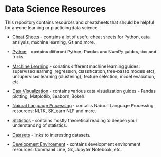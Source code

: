 # Data Science Resources

This repository contains resources and cheatsheets that should be helpful for anyone learning or practicing data science. 

- [Cheat Sheets](Cheat-Sheets) - contains a lot of useful cheat sheets for Python, data analysis, machine learning, Git and more.

- [Python](Python.md) - contains different Python, Pandas and NumPy guides, tips and tricks.

- [Machine Learning](Machine-Learning.md) - conatins different machine learning guides: supervised learning (regression, classification, tree-based models etc), unsupervised learning (clustering), feature selection, model evaluation, etc. 

- [Data Visualization](Data-Visualization.md) - contains various data visualization guides - Pandas plotting, Matplotlib, Seaborn, Bokeh. 

- [Natural Language Processing](NLP.md) - contains Natural Language Processing resources: NLTK, SKLearn NLP and more.

- [Statistics](Statistics.md) - contains mostly theoretical reading to deepen your understanding of statistics.

- [Datasets](Datasets.md) -  links to interesting datasets.

- [Development Environment](Enviroment.md) - contains development environment resources: Command Line, Git, Jupyter Notebook, etc. 

